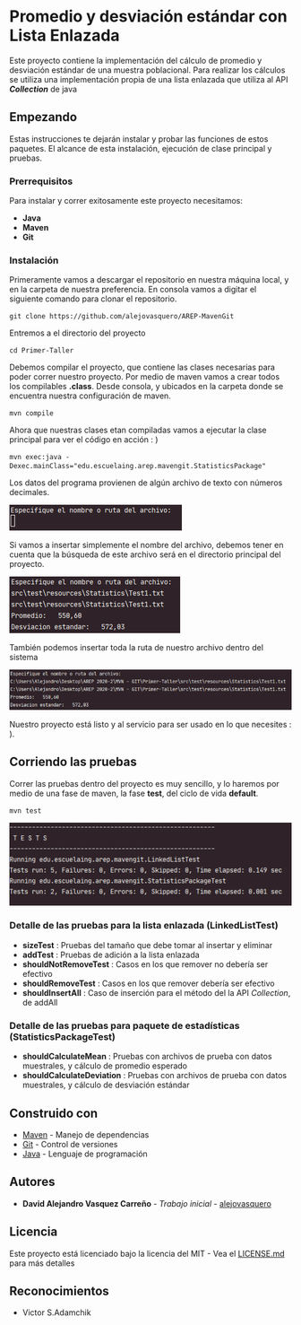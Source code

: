 # Promedio y desviación estándar con Lista Enlazada

Este proyecto contiene la implementación del cálculo de promedio y desviación estándar de una muestra poblacional.
Para realizar los cálculos se utiliza una implementación propia de una lista enlazada que utiliza al API _**Collection**_ de java

## Empezando

Estas instrucciones te dejarán instalar y probar las funciones de estos paquetes.
El alcance de esta instalación, ejecución de clase principal y pruebas.

 
### Prerrequisitos

Para instalar y correr exitosamente este proyecto necesitamos:
* **Java**
* **Maven**
* **Git**


### Instalación

Primeramente vamos a descargar el repositorio en nuestra máquina local, y en la carpeta de 
nuestra preferencia. En consola vamos a digitar el siguiente comando para clonar el repositorio.

```
git clone https://github.com/alejovasquero/AREP-MavenGit
```

Entremos a el directorio del proyecto

```
cd Primer-Taller
```

Debemos compilar el proyecto, que contiene las clases necesarias para poder correr nuestro
proyecto. Por medio de maven vamos a crear todos los compilables **.class**. Desde consola, y ubicados en la carpeta donde se encuentra
nuestra configuración de maven.

```
mvn compile
```

Ahora que nuestras clases etan compiladas vamos a ejecutar la clase principal para
ver el código en acción : )

```
mvn exec:java -Dexec.mainClass="edu.escuelaing.arep.mavengit.StatisticsPackage"
```
Los datos del programa provienen de algún archivo de texto 
con números decimales.

![Inserción del nombre o ruta del archivo](resources/archivo.png)

Si vamos a insertar simplemente el nombre del archivo, 
debemos tener en cuenta que la búsqueda de este archivo será
en el directorio principal del proyecto.

![](resources/test1.png)


También podemos insertar toda la ruta de nuestro archivo dentro del sistema

![](resources/test2.png)

Nuestro proyecto está listo y al servicio para ser usado en lo que necesites : ).


## Corriendo las pruebas

Correr las pruebas dentro del proyecto es muy sencillo, 
y lo haremos por medio de una fase de maven, la fase __test__, del ciclo de vida __default__. 

```
mvn test
```

![](resources/AllTest.png)

### Detalle de las pruebas para la lista enlazada (LinkedListTest)
* **sizeTest** : Pruebas del tamaño que debe tomar al insertar y eliminar
* **addTest** : Pruebas de adición a la lista enlazada
* **shouldNotRemoveTest** : Casos en los que remover no debería ser efectivo
* **shouldRemoveTest** : Casos en los que remover debería ser efectivo
* **shouldInsertAll** : Caso de inserción para el método del la API *Collection*, de addAll


### Detalle de las pruebas para paquete de estadísticas (StatisticsPackageTest)
* **shouldCalculateMean** : Pruebas con archivos de prueba con datos muestrales, y cálculo de promedio esperado
* **shouldCalculateDeviation** : Pruebas con archivos de prueba con datos muestrales, y cálculo de desviación estándar

## Construido con


* [Maven](https://maven.apache.org/) - Manejo de dependencias
* [Git](https://git-scm.com/) - Control de versiones
* [Java](https://www.java.com/es/) - Lenguaje de programación



## Autores

* **David Alejandro Vasquez Carreño** - *Trabajo inicial* - [alejovasquero](https://github.com/alejovasquero)

## Licencia

Este proyecto está licenciado bajo la licencia del MIT - Vea el [LICENSE.md](LICENSE.md) para más detalles

## Reconocimientos

* Victor S.Adamchik

